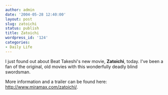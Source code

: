 ```yaml
---
author: admin
date: '2004-05-28 12:40:00'
layout: post
slug: zatoichi
status: publish
title: Zatoichi
wordpress_id: '124'
categories:
- Daily Life
---
```

I just found out about Beat Takeshi's new movie, <b>Zatoichi</b>, today. I've been a fan of the original, old movies with this wonderfully deadly blind swordsman.

More information and a trailer can be found here: <a href="http://www.miramax.com/zatoichi/">http://www.miramax.com/zatoichi/</a>.
